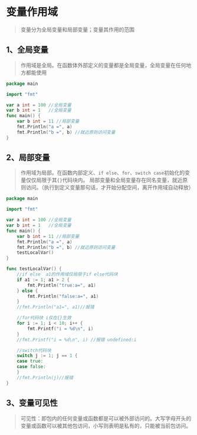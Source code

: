# 变量作用域
> 变量分为全局变量和局部变量；变量其作用的范围

## 1、全局变量
> 作用域是全局。在函数体外部定义的变量都是全局变量，全局变量在任何地方都能使用

```go
package main

import "fmt"

var a int = 100 //全局变量
var b int = 1   //全局变量
func main() {
	var b int = 11 //局部变量
	fmt.Println("a =", a)
	fmt.Println("b =", b) //就近原则访问变量
}
```

## 2、局部变量
> 作用域为局部。在函数内部定义、`if else`、`for`、`switch case`初始化的变量仅仅局限于其`{}`代码块内。
局部变量和全局变量存在同名变量，就近原则访问。（执行到定义变量那句话，才开始分配空间，离开作用域自动释放）

```go
package main

import "fmt"

var a int = 100 //全局变量
var b int = 1   //全局变量
func main() {
	var b int = 11 //局部变量
	fmt.Println("a =", a)
	fmt.Println("b =", b) //就近原则访问变量
	testLocalVar()
}

func testLocalVar() {
	//if else  a1的作用域仅局限于if else代码块
	if a1 := 1; a1 > 2 {
		fmt.Println("true:a=", a1)
	} else {
		fmt.Println("false:a=", a1)
	}
	//fmt.Println("a1=", a1)//报错

	//for代码块 i仅在{}生效
	for i := 1; i < 10; i++ {
		fmt.Printf("i = %d\n", i)
	}
	//fmt.Printf("i = %d\n", i) //报错 undefined:i

	//switch代码块
	switch j := 1; j == 1 {
	case true:
	case false:
	}
	//fmt.Println(j)//报错
}

```

## 3、变量可见性
>可见性：即包内的任何变量或函数都是可以被外部访问的。大写字母开头的变量或函数可以被其他包访问，小写则表明是私有的，只能被当前包访问。

